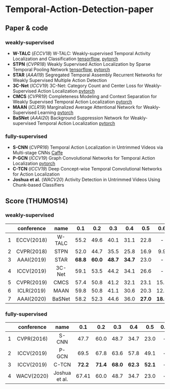# Temporal-Action-Detection-paper

## Paper & code

### weakly-supervised
- **W-TALC** (*ECCV18*) W-TALC: Weakly-supervised Temporal Activity Localization and Classification [tensorflow](https://github.com/sujoyp/wtalc-tensorflow), [pytorch](https://github.com/sujoyp/wtalc-pytorch)
- **STPN** (*CVPR18*) Weakly Supervised Action Localization by Sparse Temporal Pooling Network [tensorflow](https://github.com/bellos1203/STPN), [pytorch](https://github.com/demianzhang/weakly-action-localization)
- **STAR** (*AAAI19*) Segregated Temporal Assembly Recurrent Networks for Weakly Supervised Multiple Action Detection
- **3C-Net** (*ICCV19*) 3C-Net: Category Count and Center Loss for Weakly-Supervised Action Localization [pytorch](https://github.com/naraysa/3c-net)
- **CMCS** (*CVPR19*) Completeness Modeling and Context Separation for Weakly Supervised
Temporal Action Localization [pytorch](https://github.com/Finspire13/CMCS-Temporal-Action-Localization)
- **MAAN** (*ICLR19*) Marginalized Average Attentional Network for Weakly-Supervised Learning [pytorch](https://github.com/yyuanad/MAAN)
- **BaSNet** (*AAAI20*) Background Suppression Network for Weakly-supervised Temporal Action Localization [pytorch](https://github.com/Pilhyeon/BaSNet-pytorch)


### fully-supervised
- **S-CNN** (*CVPR16*) Temporal Action Localization in Untrimmed Videos via Multi-stage CNNs [Caffe](https://github.com/zhengshou/scnn)
- **P-GCN** (*ICCV19*) Graph Convolutional Networks for Temporal Action Localization [pytorch](https://github.com/Alvin-Zeng/PGCN)
- **C-TCN** (*ICCV19*) Deep Concept-wise Temporal Convolutional Networks for Action Localization
- **Joshua et al.** (*WACV20*) Activity Detection in Untrimmed Videos Using Chunk-based Classifiers

## Score (THUMOS14)

### weakly-supervised

||conference|name|0.1|0.2|0.3|0.4|0.5|0.6|0.7|0.8|0.9|
|:---:|:---:|:---:|:---:|:---:|:---:|:---:|:---:|:---:|:---:|:---:|:---:|
|1|ECCV(2018)|W-TALC|55.2|49.6|40.1|31.1|22.8|-|7.6|-|-|
|2|CVPR(2018)|STPN|52.0|44.7|35.5|25.8|16.9|9.9|4.3|1.2|0.1|
|3|AAAI(2019)|STAR|**68.8**|**60.0**|**48.7**|**34.7**|23.0|-|-|-|-|
|4|ICCV(2019)|3C-Net|59.1|53.5|44.2|34.1|26.6|-|8.1|-|-|
|5|CVPR(2019)|CMCS|57.4|50.8|41.2|32.1|23.1|15.0|7.0|-|-|
|6|ICLR(2019)|MAAN|59.8|50.8|41.1|30.6|20.3|12.0|6.9|-|-|
|7|AAAI(2020)|BaSNet|58.2|52.3|44.6|36.0|**27.0**|**18.6**|**10.4**|**3.9**|**0.5**|

### fully-supervised

||conference|name|0.1|0.2|0.3|0.4|0.5|0.6|0.7|0.8|0.9|
|:---:|:---:|:---:|:---:|:---:|:---:|:---:|:---:|:---:|:---:|:---:|:---:|
|1|CVPR(2016)|S-CNN|47.7|60.0|48.7|34.7|23.0|-|-|-|-|
|2|ICCV(2019)|P-GCN|69.5|67.8|63.6|57.8|49.1|-|-|-|-|
|3|ICCV(2019)|C-TCN|**72.2**|**71.4**|**68.0**|**62.3**|**52.1**|-|-|-|-|
|4|WACV(2020)|Joshua et al.|67.41|60.0|48.7|34.7|23.0|-|-|-|-|
